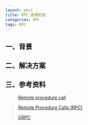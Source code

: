 ```yaml
---
layout: post
title: RPC 原理初尝 
categories: RPC
tags: RPC
---
```


## 一、背景


## 二、解决方案

<!--more-->

## 三、参考资料

> [Remote procedure call](https://en.wikipedia.org/wiki/Remote_procedure_call)

> [Remote Procedure Calls (RPC)](https://www.cs.cf.ac.uk/Dave/C/node33.html)

> [GRPC](http://www.grpc.io/)
